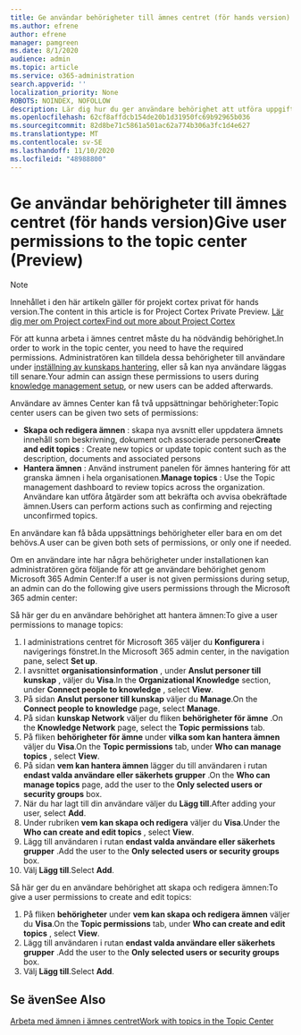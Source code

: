 ```yaml
---
title: Ge användar behörigheter till ämnes centret (för hands version)
ms.author: efrene
author: efrene
manager: pamgreen
ms.date: 8/1/2020
audience: admin
ms.topic: article
ms.service: o365-administration
search.appverid: ''
localization_priority: None
ROBOTS: NOINDEX, NOFOLLOW
description: Lär dig hur du ger användare behörighet att utföra uppgifter i ämnes centret
ms.openlocfilehash: 62cf8affdcb154de20b1d31950fc69b92965b036
ms.sourcegitcommit: 82d8be71c5861a501ac62a774b306a3fc1d4e627
ms.translationtype: MT
ms.contentlocale: sv-SE
ms.lasthandoff: 11/10/2020
ms.locfileid: "48988800"
---
```

# <a name="give-user-permissions-to-the-topic-center-preview"></a><span data-ttu-id="a9688-103">Ge användar behörigheter till ämnes centret (för hands version)</span><span class="sxs-lookup"><span data-stu-id="a9688-103">Give user permissions to the topic center (Preview)</span></span>

> [!Note] 
> <span data-ttu-id="a9688-104">Innehållet i den här artikeln gäller för projekt cortex privat för hands version.</span><span class="sxs-lookup"><span data-stu-id="a9688-104">The content in this article is for Project Cortex Private Preview.</span></span> [<span data-ttu-id="a9688-105">Lär dig mer om Project cortex</span><span class="sxs-lookup"><span data-stu-id="a9688-105">Find out more about Project Cortex</span></span>](https://aka.ms/projectcortex) 

<span data-ttu-id="a9688-106">För att kunna arbeta i ämnes centret måste du ha nödvändig behörighet.</span><span class="sxs-lookup"><span data-stu-id="a9688-106">In order to work in the topic center, you need to have the required permissions.</span></span> <span data-ttu-id="a9688-107">Administratören kan tilldela dessa behörigheter till användare under [inställning av kunskaps hantering](set-up-topic-experiences.md), eller så kan nya användare läggas till senare.</span><span class="sxs-lookup"><span data-stu-id="a9688-107">Your admin can assign these permissions to users during [knowledge management setup](set-up-topic-experiences.md), or new users can be added afterwards.</span></span>

<span data-ttu-id="a9688-108">Användare av ämnes Center kan få två uppsättningar behörigheter:</span><span class="sxs-lookup"><span data-stu-id="a9688-108">Topic center users can be given two sets of permissions:</span></span>

- <span data-ttu-id="a9688-109">**Skapa och redigera ämnen** : skapa nya avsnitt eller uppdatera ämnets innehåll som beskrivning, dokument och associerade personer</span><span class="sxs-lookup"><span data-stu-id="a9688-109">**Create and edit topics** : Create new topics or update topic content such as the description, documents and associated persons</span></span>
- <span data-ttu-id="a9688-110">**Hantera ämnen** : Använd instrument panelen för ämnes hantering för att granska ämnen i hela organisationen.</span><span class="sxs-lookup"><span data-stu-id="a9688-110">**Manage topics** : Use the Topic management dashboard to review topics across the organization.</span></span> <span data-ttu-id="a9688-111">Användare kan utföra åtgärder som att bekräfta och avvisa obekräftade ämnen.</span><span class="sxs-lookup"><span data-stu-id="a9688-111">Users can perform actions such as confirming and rejecting unconfirmed topics.</span></span>

<span data-ttu-id="a9688-112">En användare kan få båda uppsättnings behörigheter eller bara en om det behövs.</span><span class="sxs-lookup"><span data-stu-id="a9688-112">A user can be given both sets of permissions, or only one if needed.</span></span> 

<span data-ttu-id="a9688-113">Om en användare inte har några behörigheter under installationen kan administratören göra följande för att ge användare behörighet genom Microsoft 365 Admin Center:</span><span class="sxs-lookup"><span data-stu-id="a9688-113">If a user is not given permissions during setup, an admin can do the following give users permissions through the Microsoft 365 admin center:</span></span>

<span data-ttu-id="a9688-114">Så här ger du en användare behörighet att hantera ämnen:</span><span class="sxs-lookup"><span data-stu-id="a9688-114">To give a user permissions to manage topics:</span></span>

1. <span data-ttu-id="a9688-115">I administrations centret för Microsoft 365 väljer du **Konfigurera** i navigerings fönstret.</span><span class="sxs-lookup"><span data-stu-id="a9688-115">In the Microsoft 365 admin center, in the navigation pane, select **Set up**.</span></span>
2. <span data-ttu-id="a9688-116">I avsnittet **organisationsinformation** , under **Anslut personer till kunskap** , väljer du **Visa**.</span><span class="sxs-lookup"><span data-stu-id="a9688-116">In the **Organizational Knowledge** section, under **Connect people to knowledge** , select **View**.</span></span>
3. <span data-ttu-id="a9688-117">På sidan **Anslut personer till kunskap** väljer du **Manage**.</span><span class="sxs-lookup"><span data-stu-id="a9688-117">On the **Connect people to knowledge** page, select **Manage**.</span></span>
4. <span data-ttu-id="a9688-118">På sidan **kunskap Network** väljer du fliken **behörigheter för ämne** .</span><span class="sxs-lookup"><span data-stu-id="a9688-118">On the **Knowledge Network** page, select the **Topic permissions** tab.</span></span>
5. <span data-ttu-id="a9688-119">På fliken **behörigheter för ämne** under **vilka som kan hantera ämnen** väljer du **Visa**.</span><span class="sxs-lookup"><span data-stu-id="a9688-119">On the **Topic permissions** tab, under **Who can manage topics** , select **View**.</span></span>
6.  <span data-ttu-id="a9688-120">På sidan **vem kan hantera ämnen** lägger du till användaren i rutan **endast valda användare eller säkerhets grupper** .</span><span class="sxs-lookup"><span data-stu-id="a9688-120">On the **Who can manage topics** page, add the user to the **Only selected users or security groups** box.</span></span>
7. <span data-ttu-id="a9688-121">När du har lagt till din användare väljer du **Lägg till**.</span><span class="sxs-lookup"><span data-stu-id="a9688-121">After adding your user, select **Add**.</span></span>
3. <span data-ttu-id="a9688-122">Under rubriken **vem kan skapa och redigera** väljer du **Visa**.</span><span class="sxs-lookup"><span data-stu-id="a9688-122">Under the **Who can create and edit topics** , select **View**.</span></span>
4. <span data-ttu-id="a9688-123">Lägg till användaren i rutan **endast valda användare eller säkerhets grupper** .</span><span class="sxs-lookup"><span data-stu-id="a9688-123">Add the user to the **Only selected users or security groups** box.</span></span>
5. <span data-ttu-id="a9688-124">Välj **Lägg till**.</span><span class="sxs-lookup"><span data-stu-id="a9688-124">Select **Add**.</span></span>

<span data-ttu-id="a9688-125">Så här ger du en användare behörighet att skapa och redigera ämnen:</span><span class="sxs-lookup"><span data-stu-id="a9688-125">To give a user permissions to create and edit topics:</span></span>

1. <span data-ttu-id="a9688-126">På fliken **behörigheter** under **vem kan skapa och redigera ämnen** väljer du **Visa**.</span><span class="sxs-lookup"><span data-stu-id="a9688-126">On the **Topic permissions** tab, under **Who can create and edit topics** , select **View**.</span></span>
2. <span data-ttu-id="a9688-127">Lägg till användaren i rutan **endast valda användare eller säkerhets grupper** .</span><span class="sxs-lookup"><span data-stu-id="a9688-127">Add the user to the **Only selected users or security groups** box.</span></span>
3. <span data-ttu-id="a9688-128">Välj **Lägg till**.</span><span class="sxs-lookup"><span data-stu-id="a9688-128">Select **Add**.</span></span>



## <a name="see-also"></a><span data-ttu-id="a9688-129">Se även</span><span class="sxs-lookup"><span data-stu-id="a9688-129">See Also</span></span>
  
[<span data-ttu-id="a9688-130">Arbeta med ämnen i ämnes centret</span><span class="sxs-lookup"><span data-stu-id="a9688-130">Work with topics in the Topic Center</span></span>](work-with-topics.md)



